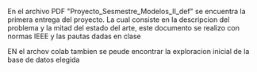 En el archivo PDF "Proyecto_Sesmestre_Modelos_II_def" se encuentra la primera entrega del proyecto.
La cual consiste en la descripcion del problema y la mitad del estado del arte, este documento se realizo con normas IEEE y las pautas dadas en clase

EN el archov colab tambien se peude encontrar la exploracion inicial de la base de datos elegida
